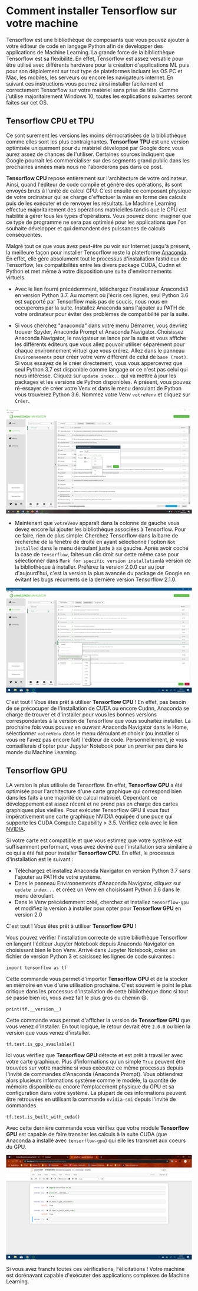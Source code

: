 # Comment installer Tensorflow sur votre machine 

Tensorflow est une bibliothèque de composants que vous pouvez ajouter à votre éditeur de code en langage Python afin de développer des applications de Machine Learning. La grande force de la bibliothèque Tensorflow est sa flexibilité. En effet, Tensorflow est assez versatile pour être utilisé avec différents hardware pour la création d'applications ML puis pour son déploiement sur tout type de plateformes incluant les OS PC et Mac, les mobiles, les serveurs ou encore les navigateurs internet. En suivant ces instructions vous pourrez ainsi installer facilement et correctement Tensorflow sur votre matériel sans prise de tête. Comme j'utilise majoritairement Windows 10, toutes les explications suivantes seront faites sur cet OS.

## Tensorflow CPU et TPU 

Ce sont surement les versions les moins démocratisées de la bibliothèque comme elles sont les plus contraignantes. **Tensorflow TPU** est une version optimisée uniquement pour du matériel développé par Google donc vous aurez assez de chances de l'utiliser. Certaines sources indiquent que Google pourrait les commercialiser sur des segments grand public dans les prochaines années mais nous ne l'aborderons pas dans ce post. 


**Tensorflow CPU** repose entièrement sur l'architecture de votre ordinateur. Ainsi, quand l'éditeur de code compile et génère des opérations, ils sont envoyés bruts à l'unité de calcul CPU. C'est ensuite ce composant physique de votre ordinateur qui se charge d'effectuer la mise en forme des calculs puis de les exécuter et de renvoyer les résultats. Le Machine Learning effectue majoritairement des opérations matricielles tandis que le CPU est habilité à gérer tous les types d'opérations. Vous pouvez donc imaginer que ce type de programme ne sera pas optimisé pour les applications que l'on souhaite développer et qui demandent des puissances de calculs conséquentes.


Malgré tout ce que vous avez peut-être pu voir sur Internet jusqu'à présent, la meilleure façon pour installer Tensorflow reste la platerforme [Anaconda](https://www.anaconda.com/distribution/). En effet, elle gère absolument tout le processus d'installation fastidieux de Tensorflow, les compatibilités entre les divers package CUDA, Cudnn et Python et met même à votre disposition une suite d'environnements virtuels.  

* Avec le lien fourni précédemment, téléchargez l'installateur Anaconda3 en version Python 3.7. Au moment où j'écris ces lignes, seul Python 3.6 est supporté par Tensorflow mais pas de soucis, nous nous en occuperons par la suite. Installez Anaconda sans l'ajouter au PATH de votre ordinateur pour éviter des problèmes de compatibilité par la suite. 

* Si vous cherchez "anaconda" dans votre menu Démarrer, vous devriez trouver Spyder, Anaconda Prompt et Anaconda Navigator. Choisissez Anaconda Navigator, le navigateur se lance par la suite et vous affiche les différents éditeurs que vous allez pouvoir utiliser séparément pour chaque environnement virtuel que vous crérez. Allez dans le panneau ``Environnements`` pour créer votre venv différent de celui de ``base (root)``. Si vous essayez de le créer directement, vous vous appercevrez que seul Python 3.7 est disponible comme langage or ce n'est pas celui qui nous intéresse. Cliquez sur ``update index..`` qui va mettre à jour les packages et les versions de Python disponibles. A présent, vous pouvez ré-essayer de créer votre Venv et dans le menu déroulant de Python vous trouverez Python 3.6. Nommez votre Venv ``votreVenv`` et cliquez sur ``Créer``. 

<p align="center">
  <img src="doc/anaconda_create.png">
</p>
  

* Maintenant que ``votreVenv`` apparaît dans la colonne de gauche vous devez encore lui ajouter les bibliothèque associées à Tensorflow. Pour ce faire, rien de plus simple: Cherchez Tensorflow dans la barre de recherche de la fenêtre de droite en ayant sélectionné l'option ``Not Installed`` dans le menu déroulant juste à sa gauche. Après avoir coché la case de ``Tensorflow``, faites un clic droit sur cette même case pour sélectionner dans ``Mark for specific version installation``la version de la bibliothèque à installer. Préférez la version 2.0.0 car au jour d'aujourd'hui, c'est la version la plus avancée du package de Google en évitant les bugs récurrents de la dernière version Tensorflow 2.1.0. 

<p align="center">
  <img src="doc/anaconda_install.png">
</p>


C'est tout ! Vous êtes prêt à utiliser **Tensorflow CPU** ! En effet, pas besoin de se précocuper de l'installation de CUDA ou encore Cudnn, Anaconda se charge de trouver et d'installer pour vous les bonnes versions correspondantes à la version de Tensorflow que vous souhaitez installer. La prochaine fois vous pouvez en ouvrant Anaconda Navigator dans le Home, sélectionner ``votreVenv`` dans le menu déroulant et choisir (ou installer si vous ne l'avez pas encore fait) l'éditeur de code. Personnellement, je vous conseillerais d'opter pour Jupyter Notebook pour un premier pas dans le monde du Machine Learning. 

## Tensorflow GPU 

LA version la plus utilisée de Tensorflow. En effet, **Tensorflow GPU** a été optimisée pour l'architecture d'une carte graphique qui correspond bien dans les faits à une majorité de calcul matriciel. Cependant ce développement est assez récent et ne prend pas en charge des cartes graphiques plus vieilles. Pour exécuter Tensorflow GPU il vous faut impérativement une carte graphique NVIDIA équipée d'une puce qui supporte les CUDA Compute Capability > 3.5. Vérifiez cela avec le lien [NVIDIA](https://developer.nvidia.com/cuda-gpus). 

Si votre carte est compatible et que vous estimez que votre système est suffisamment performant, vous avez deviné que l'installation sera similaire à ce qui a été fait pour installer **Tensorflow CPU**. En effet, le processus d'installation est le suivant : 
* Téléchargez et installez Anaconda Navigator en version Python 3.7 sans l'ajouter au PATH de votre système. 
* Dans le panneau Environnements d'Anaconda Navigator, cliquez sur ``update index...`` et créez un Venv en choisissant Python 3.6 dans le menu déroulant. 
* Dans le Venv précédemment créé, cherchez et installez ``tensorflow-gpu`` et modifiez la version à installer pour opter pour **Tensorflow GPU** en version 2.0

C'est tout ! Vous êtes prêt à utiliser **Tensorflow GPU** !

Vous pouvez vérifier l'installation correcte de votre biliothèque Tensorflow en lançant l'éditeur Jupyter Notebook depuis Anaconda Navigator en choisissant bien le bon Venv. Arrivé dans Jupyter Notebook, créez un fichier de version Python 3 et saisissez les lignes de code suivantes : 
```
import tensorflow as tf 
```
Cette commande vous permet d'importer **Tensorflow GPU** et de la stocker en mémoire en vue d'une utilisation prochaine. C'est souvent le point le plus critique dans les processus d'installation de cette bibliothèque donc si tout se passe bien ici, vous avez fait le plus gros du chemin :smiley:. 

```
print(tf.__version__)
```
Cette commande vous permet d'afficher la version de **Tensorflow GPU** que vous venez d'installer. En tout logique, le retour devrait être ``2.0.0`` ou bien la version que vous venez d'installer. 

```
tf.test.is_gpu_available()
```
Ici vous vérifiez que **Tensorflow GPU** détecte et est prêt à travailler avec votre carte graphique. Plus d'informations qu'un simple ``True`` peuvent être trouvées sur votre machine si vous exécutez ce même processus depuis l'invité de commandes d'Anaconda (Anaconda Prompt). Vous obtiendrez alors plusieurs informations système comme le modèle, la quantité de mémoire disponible ou encore l'emplacement physique du GPU et sa configuration dans votre système. La plupart de ces informations peuvent être retrouvées en utilisant la commande ``nvidia-smi`` depuis l'invité de commandes. 

```
tf.test.is_built_with_cuda()
```
Avec cette dernière commande vous vérifiez que votre module **Tensorflow GPU** est capable de faire transiter les calculs à la suite CUDA (que Anaconda a installé avec ``tensorflow-gpu``) qui elle les transmet aux coeurs du GPU. 

<p align="center">
  <img src="doc/tensorflow_install.png">
</p>

Si vous avez franchi toutes ces vérifications, Félicitations ! Votre machine est dorénavant capable d'exécuter des applications complexes de Machine Learning. 
